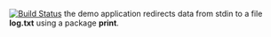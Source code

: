 [![Build Status](https://travis-ci.org/yanaxgrishkova/lab10.svg?branch=master)](https://travis-ci.org/yanaxgrishkova/lab10)
the demo application redirects data from stdin to a file **log.txt** using a package **print**.
